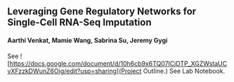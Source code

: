 ## Leveraging Gene Regulatory Networks for Single-Cell RNA-Seq Imputation
#### Aarthi Venkat, Mamie Wang, Sabrina Su, Jeremy Gygi  

See ![https://docs.google.com/document/d/10h6cb9x6TQ07ICjDTP_XGZWstaUCvXFzzkDWunZ6Oig/edit?usp=sharing](Project Outline.)
See Lab Notebook.

